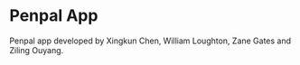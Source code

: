 # Penpal App

Penpal app developed by Xingkun Chen, William Loughton, Zane Gates and Ziling Ouyang.

